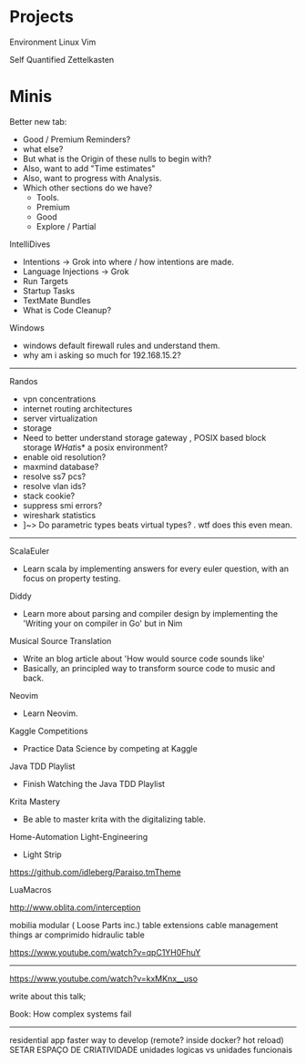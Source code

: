 # Projects

Environment
    Linux
    Vim

Self
    Quantified
    Zettelkasten

# Minis

Better new tab:

* Good / Premium Reminders?
* what else?
* But what is the Origin of these nulls to begin with?
* Also, want to add "Time estimates"
* Also, want to progress with Analysis.
* Which other sections do we have?
  * Tools.
  * Premium
  * Good
  * Explore / Partial
  
IntelliDives

* Intentions -> Grok into where / how intentions are made.
* Language Injections -> Grok
* Run Targets
* Startup Tasks
* TextMate Bundles
* What is Code Cleanup?

Windows

* windows default firewall rules and understand them.
* why am i asking so much for 192.168.15.2?

___

Randos

* vpn concentrations
* internet routing architectures
* server virtualization
* storage
* Need to better understand storage gateway , POSIX based block storage
*WHat*is* a posix environment?
* enable oid resolution?
* maxmind database?
* resolve ss7 pcs?
* resolve vlan ids?
* stack cookie?
* suppress smi errors?
* wireshark statistics
* ]~> Do parametric types beats virtual types? . wtf does this even mean.


___

ScalaEuler

* Learn scala by implementing answers for every euler question, with an focus on property testing.

Diddy

* Learn more about parsing and compiler design by implementing the 'Writing your on compiler in Go' but in Nim

Musical Source Translation

* Write an blog article about 'How would source code sounds like'
* Basically, an principled way to transform source code to music and back.

Neovim

* Learn Neovim.

Kaggle Competitions

* Practice Data Science by competing at Kaggle

Java TDD Playlist

* Finish Watching the Java TDD Playlist

Krita Mastery

* Be able to master krita with the digitalizing table.



Home-Automation
Light-Engineering

* Light Strip


<https://github.com/idleberg/Paraiso.tmTheme>


LuaMacros

<http://www.oblita.com/interception>



mobilia modular ( Loose Parts inc.)
table extensions
cable management things
ar comprimido
hidraulic table


<https://www.youtube.com/watch?v=qpC1YH0FhuY>

___

<https://www.youtube.com/watch?v=kxMKnx__uso>

write about this talk;

Book: How complex systems fail


___

residential app
faster way to develop (remote? inside docker? hot reload)
SETAR ESPAÇO DE CRIATIVIDADE
unidades logicas vs unidades funcionais
